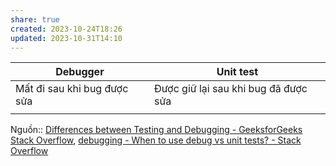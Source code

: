```yaml
---
share: true
created: 2023-10-24T18:26
updated: 2023-10-31T14:10
---
```

| Debugger                    | Unit test                            |
| --------------------------- | ------------------------------------ |
| Mất đi sau khi bug được sửa | Được giữ lại sau khi bug đã được sửa |
|                             |                                      |

Nguồn:: [Differences between Testing and Debugging - GeeksforGeeks](https://www.geeksforgeeks.org/differences-between-testing-and-debugging/) [Stack Overflow](%E2%9C%8D%EF%B8%8F%20L%E1%BA%ADp%20tr%C3%ACnh/%CE%9E%20Ngu%E1%BB%93n%20v%C3%A0%20t%C3%A0i%20nguy%C3%AAn%20h%E1%BB%97%20tr%E1%BB%A3/%CE%9E%20Ngu%E1%BB%93n/Stack%20Overflow.md), [debugging - When to use debug vs unit tests? - Stack Overflow](https://stackoverflow.com/q/3846198/3416774)
